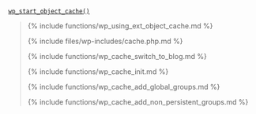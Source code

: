 <p><code><a href="https://developer.wordpress.org/reference/functions/wp_start_object_cache/">wp_start_object_cache()</a></code></p>

<blockquote>

{% include functions/wp_using_ext_object_cache.md %}

{% include files/wp-includes/cache.php.md %}

{% include functions/wp_cache_switch_to_blog.md %}

{% include functions/wp_cache_init.md %}

{% include functions/wp_cache_add_global_groups.md %}

{% include functions/wp_cache_add_non_persistent_groups.md %}

</blockquote>